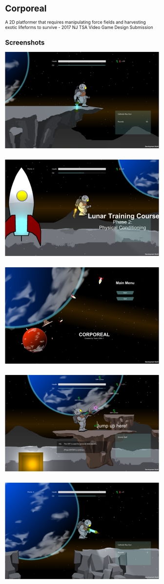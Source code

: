 # Corporeal
A 2D platformer that requires manipulating force fields and harvesting exotic lifeforms to survive - 2017 NJ TSA Video Game Design Submission

## Screenshots
![The iconic screenshot.](https://github.com/ngwattcos/Corporeal/blob/master/screenshots/iconic.png)
<br><br><br>
![The player rocketing.](https://github.com/ngwattcos/Corporeal/blob/master/screenshots/beginning.png)
<br><br><br>
![Main menu.](https://github.com/ngwattcos/Corporeal/blob/master/screenshots/main_menu.png)
<br><br><br>
![Passive EM organisms.](https://github.com/ngwattcos/Corporeal/blob/master/screenshots/passives.png)
<br><br><br>
![The player jumping.](https://github.com/ngwattcos/Corporeal/blob/master/screenshots/jumping.png)
<br><br><br>
